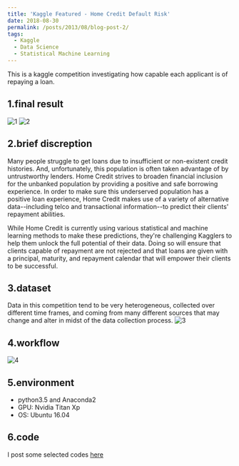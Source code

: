 ```yaml
---
title: 'Kaggle Featured - Home Credit Default Risk'
date: 2018-08-30
permalink: /posts/2013/08/blog-post-2/
tags:
  - Kaggle
  - Data Science
  - Statistical Machine Learning
---    
```

       
This is a kaggle competition investigating how capable each applicant is of repaying a loan.      
       

1.final result
----
![1](https://olivia-shi.github.io/images/kaggle-profile.PNG)
![2](https://olivia-shi.github.io/images/kaggle-brown.PNG)    

2.brief discreption
------
Many people struggle to get loans due to insufficient or non-existent credit histories. And, unfortunately, this population is often taken advantage of by untrustworthy lenders.
Home Credit strives to broaden financial inclusion for the unbanked population by providing a positive and safe borrowing experience. In order to make sure this underserved population has a positive loan experience, Home Credit makes use of a variety of alternative data--including telco and transactional information--to predict their clients' repayment abilities.    

While Home Credit is currently using various statistical and machine learning methods to make these predictions, they're challenging Kagglers to help them unlock the full potential of their data. Doing so will ensure that clients capable of repayment are not rejected and that loans are given with a principal, maturity, and repayment calendar that will empower their clients to be successful.        

3.dataset
------
Data in this competition tend to be very heterogeneous, collected over different time frames, and coming from many different sources that may change and alter in midst of the data collection process. 
![3](https://olivia-shi.github.io/images/kaggle-homecredit.png)     

4.workflow
------
![4](https://olivia-shi.github.io/images/kaggle-workflow.png)     

5.environment
--------
* python3.5 and Anaconda2    
* GPU: Nvidia Titan Xp    
* OS: Ubuntu 16.04       

6.code
-----
I post some selected codes [here](https://github.com/olivia-shi/olivia-shi.github.io/tree/master/homecredit)
